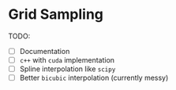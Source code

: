 # Grid Sampling

TODO:
- [ ] Documentation
- [ ] `c++` with `cuda` implementation
- [ ] Spline interpolation like `scipy`
- [ ] Better `bicubic` interpolation (currently messy)
